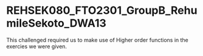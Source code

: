 # REHSEK080_FTO2301_GroupB_RehumileSekoto_DWA13

This challenged required us to make use of Higher order functions in the exercies we were given.



